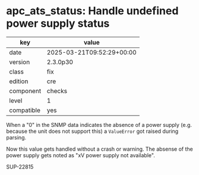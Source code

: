 [//]: # (werk v2)
# apc_ats_status: Handle undefined power supply status

key        | value
---------- | ---
date       | 2025-03-21T09:52:29+00:00
version    | 2.3.0p30
class      | fix
edition    | cre
component  | checks
level      | 1
compatible | yes

When a "0" in the SNMP data indicates the absence of a power supply (e.g. because the unit does not support this) a `ValueError` got raised during parsing.

Now this value gets handled without a crash or warning. The absense of the power supply gets noted as "xV power supply not available".

SUP-22815

